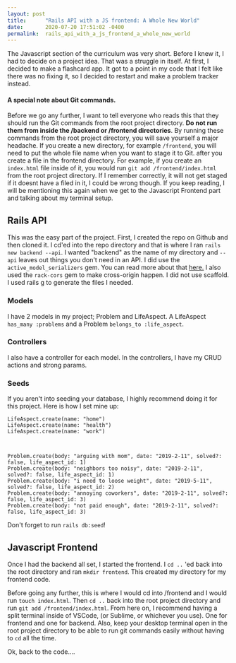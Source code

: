 ```yaml
---
layout: post
title:      "Rails API with a JS frontend: A Whole New World"
date:       2020-07-20 17:51:02 -0400
permalink:  rails_api_with_a_js_frontend_a_whole_new_world
---
```



The Javascript section of the curriculum was very short. Before I knew it, I had to decide on a project idea. That was a struggle in itself. At first, I decided to make a flashcard app. It got to a point in my code that I felt like there was no fixing it, so I decided to restart and make a problem tracker instead. 


#### A special note about Git commands.
Before we go any further, I want to tell everyone who reads this that they should run the Git commands from the root project directory. **Do not run them from inside the /backend or /frontend directories**. By running these commands from the root project directory, you will save yourself a major headache. If you create a new directory, for example `/frontend`, you will need to put the whole file name when you want to stage it to Git. after you create a file in the frontend directory. For example, if you create an `index.html` file inside of it, you would run  `git add /frontend/index.html` from the root project directory. If I remember correctly, it will not get staged if it doesnt have a filed in it, I could be wrong though. If you keep reading, I will be mentioning this again when we get to the Javascript Frontend part and talking about my terminal setup.

## Rails API

This was the easy part of the project. First, I created the repo on Github and then cloned it. I cd'ed into the repo directory and that is where I ran `rails new backend --api`. I wanted "backend" as the name of my directory and `--api` leaves out things you don't need in an API. I did use the `active_model_serializers` gem. You can read more about that [here.](https://www.rubydoc.info/gems/active_model_serializers/0.8.2/ActiveModel/Serializer) I also used the `rack-cors` gem to make cross-origin happen. I did not use scaffold. I used rails g to generate the files I needed. 

### Models

I have 2 models in my project; Problem and LifeAspect. A LifeAspect `has_many :problems` and a Problem `belongs_to :life_aspect`. 

### Controllers
I also have a controller for each model. In the controllers, I have my CRUD actions and strong params.


### Seeds
If you aren't into seeding your database, I highly recommend doing it for this project. Here is how I set mine up:

```
LifeAspect.create(name: "home")
LifeAspect.create(name: "health")
LifeAspect.create(name: "work")



Problem.create(body: "arguing with mom", date: "2019-2-11", solved?: false, life_aspect_id: 1)
Problem.create(body: "neighbors too noisy", date: "2019-2-11", solved?: false, life_aspect_id: 1)
Problem.create(body: "i need to loose weight", date: "2019-5-11", solved?: false, life_aspect_id: 2)
Problem.create(body: "annoying coworkers", date: "2019-2-11", solved?: false, life_aspect_id: 3)
Problem.create(body: "not paid enough", date: "2019-2-11", solved?: false, life_aspect_id: 3)
```

Don't forget to run `rails db:seed`!



## Javascript Frontend

Once I had the backend all set, I started the frontend. I `cd ..` 'ed back into the root directory and ran `mkdir frontend`. This created my directory for my frontend code. 

Before going any further, this is where I would cd into /frontend and I would run `touch index.html`. Then `cd ..` back into the root project directory and run `git add /frontend/index.html`. From here on, I recommend having a split terminal inside of VSCode, (or Sublime, or whichever you use). One for frontend and one for backend. Also, keep your desktop terminal open in the root project directory to be able to run git commands easily without having to `cd` all the time.  

Ok, back to the code....







